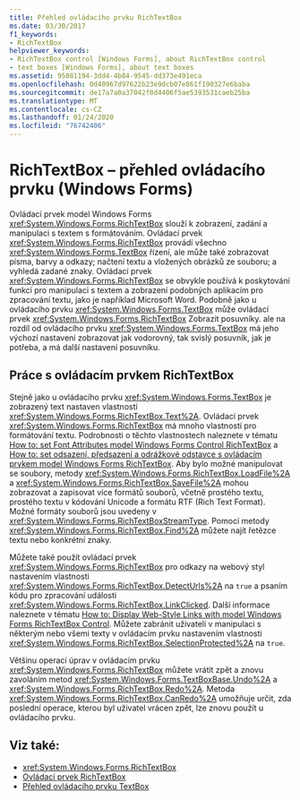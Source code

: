 ```yaml
---
title: Přehled ovládacího prvku RichTextBox
ms.date: 03/30/2017
f1_keywords:
- RichTextBox
helpviewer_keywords:
- RichTextBox control [Windows Forms], about RichTextBox control
- text boxes [Windows Forms], about text boxes
ms.assetid: 95081194-3dd4-4b84-9545-dd373e491eca
ms.openlocfilehash: 0d40967d97622b23e9dcb07e861f190327e6baba
ms.sourcegitcommit: de17a7a0a37042f0d4406f5ae5393531caeb25ba
ms.translationtype: MT
ms.contentlocale: cs-CZ
ms.lasthandoff: 01/24/2020
ms.locfileid: "76742406"
---
```

# <a name="richtextbox-control-overview-windows-forms"></a>RichTextBox – přehled ovládacího prvku (Windows Forms)
Ovládací prvek model Windows Forms <xref:System.Windows.Forms.RichTextBox> slouží k zobrazení, zadání a manipulaci s textem s formátováním. Ovládací prvek <xref:System.Windows.Forms.RichTextBox> provádí všechno <xref:System.Windows.Forms.TextBox> řízení, ale může také zobrazovat písma, barvy a odkazy; načtení textu a vložených obrázků ze souboru; a vyhledá zadané znaky. Ovládací prvek <xref:System.Windows.Forms.RichTextBox> se obvykle používá k poskytování funkcí pro manipulaci s textem a zobrazení podobných aplikacím pro zpracování textu, jako je například Microsoft Word. Podobně jako u ovládacího prvku <xref:System.Windows.Forms.TextBox> může ovládací prvek <xref:System.Windows.Forms.RichTextBox> Zobrazit posuvníky. ale na rozdíl od ovládacího prvku <xref:System.Windows.Forms.TextBox> má jeho výchozí nastavení zobrazovat jak vodorovný, tak svislý posuvník, jak je potřeba, a má další nastavení posuvníku.  
  
## <a name="working-with-the-richtextbox-control"></a>Práce s ovládacím prvkem RichTextBox  
 Stejně jako u ovládacího prvku <xref:System.Windows.Forms.TextBox> je zobrazený text nastaven vlastností <xref:System.Windows.Forms.RichTextBox.Text%2A>. Ovládací prvek <xref:System.Windows.Forms.RichTextBox> má mnoho vlastností pro formátování textu. Podrobnosti o těchto vlastnostech naleznete v tématu [How to: set Font Attributes model Windows Forms Control RichTextBox](how-to-set-font-attributes-for-the-windows-forms-richtextbox-control.md) a [How to: set odsazení, předsazení a odrážkové odstavce s ovládacím prvkem model Windows Forms RichTextBox](set-indents-hanging-indents-bulleted-paragraphs-with-wf-richtextbox.md). Aby bylo možné manipulovat se soubory, metody <xref:System.Windows.Forms.RichTextBox.LoadFile%2A> a <xref:System.Windows.Forms.RichTextBox.SaveFile%2A> mohou zobrazovat a zapisovat více formátů souborů, včetně prostého textu, prostého textu v kódování Unicode a formátu RTF (Rich Text Format). Možné formáty souborů jsou uvedeny v <xref:System.Windows.Forms.RichTextBoxStreamType>. Pomocí metody <xref:System.Windows.Forms.RichTextBox.Find%2A> můžete najít řetězce textu nebo konkrétní znaky.  
  
 Můžete také použít ovládací prvek <xref:System.Windows.Forms.RichTextBox> pro odkazy na webový styl nastavením vlastnosti <xref:System.Windows.Forms.RichTextBox.DetectUrls%2A> na `true` a psaním kódu pro zpracování události <xref:System.Windows.Forms.RichTextBox.LinkClicked>. Další informace naleznete v tématu [How to: Display Web-Style Links with model Windows Forms RichTextBox Control](how-to-display-web-style-links-with-the-windows-forms-richtextbox-control.md). Můžete zabránit uživateli v manipulaci s některým nebo všemi texty v ovládacím prvku nastavením vlastnosti <xref:System.Windows.Forms.RichTextBox.SelectionProtected%2A> na `true`.  
  
 Většinu operací úprav v ovládacím prvku <xref:System.Windows.Forms.RichTextBox> můžete vrátit zpět a znovu zavoláním metod <xref:System.Windows.Forms.TextBoxBase.Undo%2A> a <xref:System.Windows.Forms.RichTextBox.Redo%2A>. Metoda <xref:System.Windows.Forms.RichTextBox.CanRedo%2A> umožňuje určit, zda poslední operace, kterou byl uživatel vrácen zpět, lze znovu použít u ovládacího prvku.  
  
## <a name="see-also"></a>Viz také:

- <xref:System.Windows.Forms.RichTextBox>
- [Ovládací prvek RichTextBox](richtextbox-control-windows-forms.md)
- [Přehled ovládacího prvku TextBox](textbox-control-overview-windows-forms.md)
